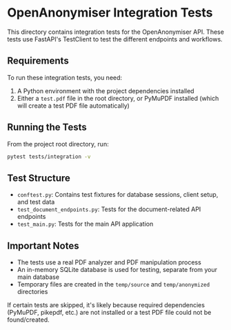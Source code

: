 # OpenAnonymiser Integration Tests

This directory contains integration tests for the OpenAnonymiser API. These tests use FastAPI's TestClient to test the different endpoints and workflows.

## Requirements

To run these integration tests, you need:

1. A Python environment with the project dependencies installed
2. Either a `test.pdf` file in the root directory, or PyMuPDF installed (which will create a test PDF file automatically)

## Running the Tests

From the project root directory, run:

```bash
pytest tests/integration -v
```

## Test Structure

- `conftest.py`: Contains test fixtures for database sessions, client setup, and test data
- `test_document_endpoints.py`: Tests for the document-related API endpoints
- `test_main.py`: Tests for the main API application

## Important Notes

- The tests use a real PDF analyzer and PDF manipulation process
- An in-memory SQLite database is used for testing, separate from your main database
- Temporary files are created in the `temp/source` and `temp/anonymized` directories

If certain tests are skipped, it's likely because required dependencies (PyMuPDF, pikepdf, etc.) are not installed or a test PDF file could not be found/created.
